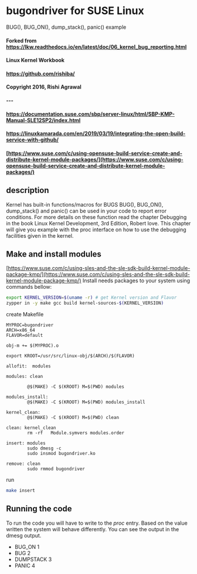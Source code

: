 # bugondriver for SUSE Linux
BUG(), BUG_ON(), dump_stack(), panic() example

#### Forked from https://lkw.readthedocs.io/en/latest/doc/06_kernel_bug_reporting.html
#### Linux Kernel Workbook
#### https://github.com/rishiba/
#### Copyright 2016, Rishi Agrawal
#### ---
#### https://documentation.suse.com/sbp/server-linux/html/SBP-KMP-Manual-SLE12SP2/index.html
#### https://linuxkamarada.com/en/2019/03/19/integrating-the-open-build-service-with-github/
#### [https://www.suse.com/c/using-opensuse-build-service-create-and-distribute-kernel-module-packages/](https://www.suse.com/c/using-opensuse-build-service-create-and-distribute-kernel-module-packages/)


## description

Kernel has built-in functions/macros for BUGS
BUG(), BUG_ON(), dump_stack() and panic() can be used in your code to report error conditions.
For more details on these function read the chapter Debugging in the book Linux Kernel Development, 3rd Edition, Robert love.
This chapter will give you example with the proc interface on how to use the debugging facilities given in the kernel.

## Make and install modules
[https://www.suse.com/c/using-sles-and-the-sle-sdk-build-kernel-module-package-kmp/](https://www.suse.com/c/using-sles-and-the-sle-sdk-build-kernel-module-package-kmp/)
Install needs packages to your system using commands bellow:
```bash
export KERNEL_VERSION=$(uname -r) # get Kernel version and Flavor
zypper in -y make gcc build kernel-sources-$(KERNEL_VERSION)
```
create Makefile
```
MYPROC=bugondriver
ARCH=x86_64
FLAVOR=default

obj-m += $(MYPROC).o

export KROOT=/usr/src/linux-obj/$(ARCH)/$(FLAVOR)

allofit:  modules

modules: clean

        @$(MAKE) -C $(KROOT) M=$(PWD) modules

modules_install:
        @$(MAKE) -C $(KROOT) M=$(PWD) modules_install

kernel_clean:
        @$(MAKE) -C $(KROOT) M=$(PWD) clean

clean: kernel_clean
        rm -rf   Module.symvers modules.order

insert: modules
        sudo dmesg -c
        sudo insmod bugondriver.ko

remove: clean
        sudo rmmod bugondriver
```
run
```bash
make insert
```
## Running the code

To run the code you will have to write to the _proc_ entry. Based on the value written the system will behave differently.
You can see the output in the dmesg output.

- BUG_ON 1
- BUG 2
- DUMPSTACK 3
- PANIC 4